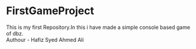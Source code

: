 # FirstGameProject
This is my first Repository.In this i have made a simple console based game of dbz.
<br>
Authour - Hafiz Syed Ahmed Ali
